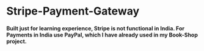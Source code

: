 # Stripe-Payment-Gateway
#### Built just for learning experience, Stripe is not functional in India. For Payments in India use PayPal, which I have already used in my Book-Shop project.
